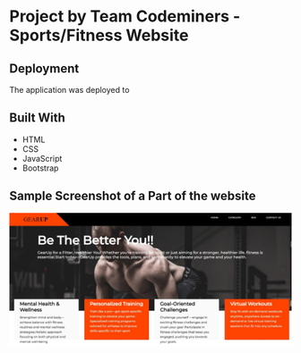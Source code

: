 # Project by Team Codeminers - Sports/Fitness Website

##  Deployment

The application was deployed to 

##  Built With

*  HTML
*  CSS
*  JavaScript
*  Bootstrap

## Sample Screenshot of a Part of the website

<div style="text-align:center">
    <img src="./images/link.jpg">
</div>